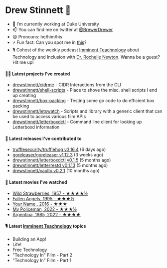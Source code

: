 
# Drew Stinnett 👋

- 🔭 I’m currently working at Duke University
- 📫 You can find me on twitter at [@BrewerDrewer](https://twitter.com/BrewerDrewer)
- 😄 Pronouns: he/him/his
- ⚡ Fun fact: Can you spot me in [this](https://www.youtube.com/watch?v=oL9WnB0qHBA)?
- 🎙 Cohost of the weekly podcast [Imminent Teachnology](https://podcast.imminentteachnology.com/) about Technology and Inclusion with [Dr. Rochelle Newton](https://www.linkedin.com/in/drrochellenewton/). Wanna be a guest? Hit me up!

#### 👨‍💻 Latest projects I've created
- [drewstinnett/cidrme](https://github.com/drewstinnett/cidrme) - CIDR Interactions from the CLI
- [drewstinnett/shell-scripts](https://github.com/drewstinnett/shell-scripts) - Place to shove the misc. shell scripts I end up creating
- [drewstinnett/box-packing](https://github.com/drewstinnett/box-packing) - Testing some go code to do efficient box packing
- [drewstinnett/letswatch](https://github.com/drewstinnett/letswatch) - Scripts and library with a generic client that can be used to access various film APIs
- [drewstinnett/letterboxdctl](https://github.com/drewstinnett/letterboxdctl) - Command line client for looking up Letterboxd information

#### 🚀 Latest releases I've contributed to
- [trufflesecurity/trufflehog v3.16.4](https://github.com/trufflesecurity/trufflehog/releases/tag/v3.16.4) (6 days ago)
- [goreleaser/goreleaser v1.12.3](https://github.com/goreleaser/goreleaser/releases/tag/v1.12.3) (3 weeks ago)
- [drewstinnett/letterboxdctl v0.1.5](https://github.com/drewstinnett/letterboxdctl/releases/tag/v0.1.5) (5 months ago)
- [drewstinnett/letterrestd v0.1.13](https://github.com/drewstinnett/letterrestd/releases/tag/v0.1.13) (5 months ago)
- [drewstinnett/vaultx v0.2.1](https://github.com/drewstinnett/vaultx/releases/tag/v0.2.1) (10 months ago)

#### 🍿 Latest movies I've watched
- [Wild Strawberries, 1957 - ★★★★½](https://letterboxd.com/mondodrew/film/wild-strawberries/)
- [Fallen Angels, 1995 - ★★★½](https://letterboxd.com/mondodrew/film/fallen-angels/)
- [Your Name., 2016 - ★★★](https://letterboxd.com/mondodrew/film/your-name/)
- [My Policeman, 2022 - ★★★½](https://letterboxd.com/mondodrew/film/my-policeman/)
- [Argentina, 1985, 2022 - ★★★★](https://letterboxd.com/mondodrew/film/argentina-1985/)

#### 🎙 Latest [Imminent Teachnology](https://podcast.imminentteachnology.com/) topics
- Building an App!
- Life!
- Free Technology
- &#34;Technology In&#34; Film - Part 2
- &#34;Technology In&#34; Film - Part 1
